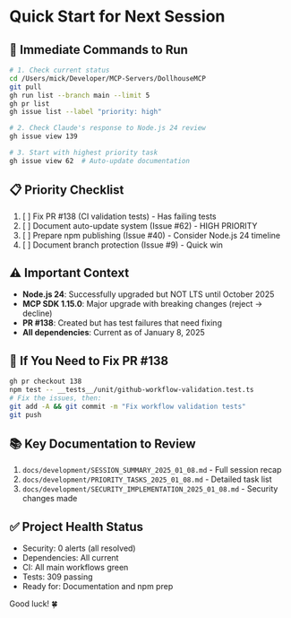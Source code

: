 # Quick Start for Next Session

## 🚀 Immediate Commands to Run

```bash
# 1. Check current status
cd /Users/mick/Developer/MCP-Servers/DollhouseMCP
git pull
gh run list --branch main --limit 5
gh pr list
gh issue list --label "priority: high"

# 2. Check Claude's response to Node.js 24 review
gh issue view 139

# 3. Start with highest priority task
gh issue view 62  # Auto-update documentation
```

## 📋 Priority Checklist

1. [ ] Fix PR #138 (CI validation tests) - Has failing tests
2. [ ] Document auto-update system (Issue #62) - HIGH PRIORITY
3. [ ] Prepare npm publishing (Issue #40) - Consider Node.js 24 timeline
4. [ ] Document branch protection (Issue #9) - Quick win

## ⚠️ Important Context

- **Node.js 24**: Successfully upgraded but NOT LTS until October 2025
- **MCP SDK 1.15.0**: Major upgrade with breaking changes (reject → decline)
- **PR #138**: Created but has test failures that need fixing
- **All dependencies**: Current as of January 8, 2025

## 🔧 If You Need to Fix PR #138

```bash
gh pr checkout 138
npm test -- __tests__/unit/github-workflow-validation.test.ts
# Fix the issues, then:
git add -A && git commit -m "Fix workflow validation tests"
git push
```

## 📚 Key Documentation to Review

1. `docs/development/SESSION_SUMMARY_2025_01_08.md` - Full session recap
2. `docs/development/PRIORITY_TASKS_2025_01_08.md` - Detailed task list
3. `docs/development/SECURITY_IMPLEMENTATION_2025_01_08.md` - Security changes made

## ✅ Project Health Status

- Security: 0 alerts (all resolved)
- Dependencies: All current
- CI: All main workflows green
- Tests: 309 passing
- Ready for: Documentation and npm prep

Good luck! 🍀